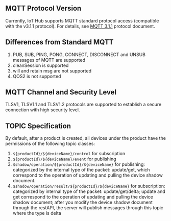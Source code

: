 [//]: # (chinagitpath:XXXXX)

## MQTT Protocol Version

Currently, IoT Hub supports MQTT standard protocol access (compatible with the v3.1.1 protocol). For details, see [MQTT 3.1.1](http://mqtt.org/?spm=5176.doc30540.2.3.BU9nwt) protocol document.

## Differences from Standard MQTT

1. PUB, SUB, PING, PONG, CONNECT, DISCONNECT and UNSUB messages of MQTT are supported
2. cleanSession is supported
3. will and retain msg are not supported
4. QOS2 is not supported

## MQTT Channel and Security Level

TLSV1, TLSV1.1 and TLSV1.2 protocols are supported to establish a secure connection with high security level.

## TOPIC Specification

By default, after a product is created, all devices under the product have the permissions of the following topic classes:
1. `${productId}/${deviceName}/control` for subscription
2. `${productId}/${deviceName}/event` for publishing
3. `$shadow/operation/${productId}/${deviceName}` for publishing:
    categorized by the internal type of the packet: update/get, which correspond to the operation of updating and pulling the device shadow document.
4. `$shadow/operation/result/${productId}/${deviceName}` for subscription:
    categorized by internal type of the packet: update/get/delta; update and get correspond to the operation of updating and pulling the device shadow document; after you modify the device shadow document through the restAPI, the server will publish messages through this topic where the type is delta

